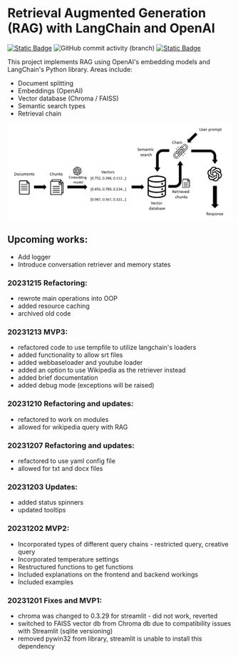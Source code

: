 # Retrieval Augmented Generation (RAG) with LangChain and OpenAI
<a href="https://github.com/sienlonglim/LangChain"><img alt="Static Badge" src="https://img.shields.io/badge/github-black?style=flat-square&logo=github"></a> <img alt="GitHub commit activity (branch)" src="https://img.shields.io/github/commit-activity/t/sienlonglim/LangChain">
<a href="https://document-query-bot.streamlit.app/"><img alt="Static Badge" src="https://img.shields.io/badge/Streamlit%20App-red?style=flat-square&logo=streamlit&labelColor=white"></a> 

This project implements RAG using OpenAI's embedding models and LangChain's Python library. Areas include:
- Document splitting
- Embeddings (OpenAI)
- Vector database (Chroma / FAISS)
- Semantic search types
- Retrieval chain

![Screenshot](images/framework.png)

## Upcoming works:
- Add logger
- Introduce conversation retriever and memory states

### 20231215 Refactoring:
- rewrote main operations into OOP 
- added resource caching
- archived old code

### 20231213 MVP3:
- refactored code to use tempfile to utilize langchain's loaders
- added functionality to allow srt files
- added webbaseloader and youtube loader
- added an option to use Wikipedia as the retriever instead
- added brief documentation
- added debug mode (exceptions will be raised)

### 20231210 Refactoring and updates:
- refactored to work on modules
- allowed for wikipedia query with RAG

### 20231207 Refactoring and updates:
- refactored to use yaml config file
- allowed for txt and docx files

### 20231203 Updates:
- added status spinners
- updated tooltips

### 20231202 MVP2:
- Incorporated types of different query chains - restricted query, creative query
- Incorporated temperature settings
- Restructured functions to get functions
- Included explanations on the frontend and backend workings
- Included examples

### 20231201 Fixes and MVP1:
- chroma was changed to 0.3.29 for streamlit - did not work, reverted
- switched to FAISS vector db from Chroma db due to compatibility issues with Streamlit (sqlite versioning)
- removed pywin32 from library, streamlit is unable to install this dependency